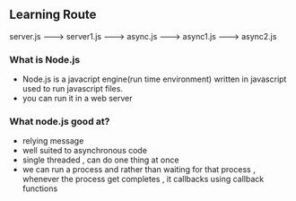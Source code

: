 ## Learning Route

server.js ---> server1.js ---> async.js ---> async1.js ---> async2.js

### What is Node.js

 - Node.js is a javacript engine(run time environment) written in javascript used to run javascript files.
 - you can run it in a web server

### What node.js good at?

  - relying message
  - well suited to asynchronous code
  - single threaded , can do one thing at once
  - we can run a process and rather than waiting for that process , whenever the process get completes , it callbacks using callback functions

> 



